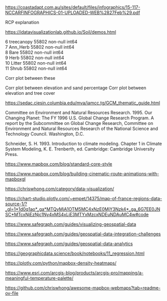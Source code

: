 https://coastadapt.com.au/sites/default/files/infographics/15-117-NCCARFINFOGRAPHICS-01-UPLOADED-WEB%2827Feb%29.pdf

RCP explanation

https://idatavisualizationlab.github.io/Soil/demos.html

 6   treecanopy                              55802 non-null  int64  
 7   Ann_Herb                                55802 non-null  int64  
 8   Bare                                    55802 non-null  int64  
 9   Herb                                    55802 non-null  int64  
 10  Litter                                  55802 non-null  int64  
 11  Shrub                                   55802 non-null  int64  

 Corr plot between these


 Corr plot between elevation and sand percentage
 Corr plot between elevation and tree cover

 https://sedac.ciesin.columbia.edu/mva/iamcc.tg/GCM_thematic_guide.html

 Committee on Environment and Natural Resources Research. 1995. Our Changing Planet: The FY 1996 U.S. Global Change Research Program. A report by the Subcommittee on Global Change Research, Committee on Environment and Natural Resources Research of the National Science and Technology Council. Washington, D.C.
 
Schneider, S. H. 1993. Introduction to climate modeling. Chapter 1 in Climate System Modeling, K. E. Trenberth, ed. Cambridge: Cambridge University Press.

https://www.mapbox.com/blog/standard-core-style

https://www.mapbox.com/blog/building-cinematic-route-animations-with-mapboxgl

https://chriswhong.com/category/data-visualization/


https://chart-studio.plotly.com/~empet/14375/map-of-france-regions-data-source-1/?_gl=1*1d0q1ao*_ga*MTQyMjA1OTM5MC4xNzE0MjY3Nzk4*_ga_6G7EE0JNSC*MTcxNjEzNjc1Ny4xMS4xLjE3MTYxMzcxNDEuNDAuMC4w#code


https://www.safegraph.com/guides/visualizing-geospatial-data

https://www.safegraph.com/guides/geospatial-data-integration-challenges

https://www.safegraph.com/guides/geospatial-data-analytics

https://geographicdata.science/book/notebooks/11_regression.html

https://plotly.com/python/mapbox-density-heatmaps/

https://www.esri.com/arcgis-blog/products/arcgis-pro/mapping/a-meaningful-temperature-palette/

https://github.com/chriswhong/awesome-mapbox-webmaps?tab=readme-ov-file